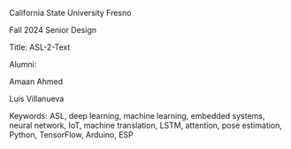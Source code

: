 California State University Fresno

Fall 2024 Senior Design

Title: ASL-2-Text



Alumni: 

Amaan Ahmed

Luis Villanueva

Keywords: ASL, deep learning, machine learning, embedded systems, neural network, IoT, machine translation, LSTM, attention, pose estimation, Python, TensorFlow, Arduino, ESP